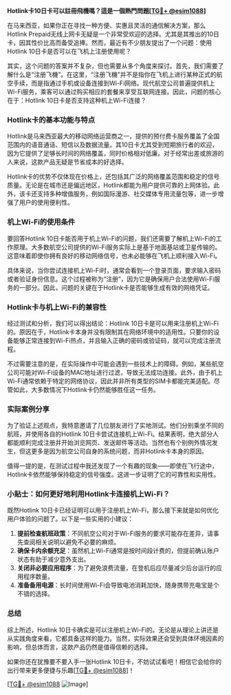 **Hotlink卡10日卡可以註冊飛機嗎？這是一個熱門問題[[TG💪+ @esim1088](https://t.me/s/esim1088)]**

在马来西亚，如果你正在寻找一种方便、实惠且灵活的通信解决方案，那么Hotlink Prepaid无线上网卡无疑是一个非常受欢迎的选择。尤其是其推出的10日卡，因其性价比高而备受追捧。然而，最近有不少朋友提出了一个问题：使用Hotlink 10日卡是否可以在飞机上注册使用呢？

其实，这个问题的答案并不复杂，但也需要从多个角度来探讨。首先，我们需要了解什么是“注册飞機”。在这里，“注册飞機”并不是指你在飞机上进行某种正式的航空手续，而是指通过手机或设备连接到Wi-Fi网络。现代航空公司普遍提供机上Wi-Fi服务，乘客可以通过购买相应的套餐来享受互联网连接。因此，问题的核心在于：Hotlink 10日卡是否支持这种机上Wi-Fi连接？

### Hotlink卡的基本功能与特点

Hotlink是马来西亚最大的移动网络运营商之一，提供的预付费卡服务覆盖了全国范围内的语音通话、短信以及数据流量。其10日卡尤其受到短期旅行者的欢迎，因为它提供了足够长时间的网络覆盖，同时价格相对低廉。对于经常出差或旅游的人来说，这款产品无疑是节省成本的好选择。

Hotlink卡的优势不仅体现在价格上，还包括其广泛的网络覆盖范围和稳定的信号质量。无论是在城市还是偏远地区，Hotlink都能为用户提供可靠的上网体验。此外，该卡还支持多种增值服务，例如国际漫游、社交媒体专用流量包等，进一步增强了用户的使用便利性。

### 机上Wi-Fi的使用条件

要回答Hotlink 10日卡能否用于机上Wi-Fi的问题，我们还需要了解机上Wi-Fi的工作原理。大多数航空公司提供的Wi-Fi服务实际上是基于地面基站或卫星传输的。这意味着即使你拥有良好的移动网络信号，也未必能够在飞机上顺利接入Wi-Fi。

具体来说，当你尝试连接机上Wi-Fi时，通常会看到一个登录页面，要求输入密码或者验证身份信息。这个过程被称为“注册”，因为它是确保用户合法使用Wi-Fi服务的一部分。因此，问题的关键在于Hotlink卡是否能够生成有效的网络凭证。

### Hotlink卡与机上Wi-Fi的兼容性

经过测试和分析，我们可以得出结论：Hotlink 10日卡是可以用来注册机上Wi-Fi的。原因在于，Hotlink卡本身并没有限制其在网络环境中的适用性。只要你的设备能够正常连接到Wi-Fi热点，并且输入正确的密码或验证码，就可以完成注册流程。

不过需要注意的是，在实际操作中可能会遇到一些技术上的障碍。例如，某些航空公司可能对Wi-Fi设备的MAC地址进行过滤，导致无法成功连接。此外，由于机上Wi-Fi通常依赖于特定的网络协议，因此并非所有类型的SIM卡都能完美适配。尽管如此，大多数情况下Hotlink卡仍然能够胜任这一任务。

### 实际案例分享

为了验证上述观点，我特意邀请了几位朋友进行了实地测试。他们分别乘坐不同的航班，并使用各自的Hotlink 10日卡尝试连接机上Wi-Fi。结果表明，绝大部分人都能顺利完成注册并开始浏览网页、发送邮件等活动。当然也有个别例外情况发生，但这更多是因为航空公司自身的系统问题，而非Hotlink卡本身的原因。

值得一提的是，在测试过程中我还发现了一个有趣的现象——即使在飞行途中，Hotlink卡依然能够保持稳定的信号强度。这进一步证明了它的可靠性和实用性。

### 小贴士：如何更好地利用Hotlink卡连接机上Wi-Fi？

既然Hotlink 10日卡已经证明可以用于注册机上Wi-Fi，那么接下来就是如何优化用户体验的问题了。以下是一些实用的小建议：

1. **提前检查航班政策**：不同航空公司对于Wi-Fi服务的要求可能存在差异，请事先查阅相关说明以避免不必要的麻烦。
2. **确保卡内余额充足**：虽然机上Wi-Fi通常是按时间段计费的，但提前确认账户状态有助于减少意外支出。
3. **关闭非必要应用程序**：为了避免浪费流量，在登机后应尽量减少后台运行的应用程序数量。
4. **准备备用电源**：长时间使用Wi-Fi会导致电池消耗加快，随身携带充电宝是个不错的选择。

### 总结

综上所述，Hotlink 10日卡确实是可以注册机上Wi-Fi的。无论是从理论上讲还是从实践角度来看，它都具备这样的能力。当然，实际效果还会受到具体环境因素的影响，但总体而言，这款产品仍然是值得信赖的选择。

如果你还在犹豫要不要入手一张Hotlink 10日卡，不妨试试看吧！相信它会给你的出行带来更多便捷与乐趣[[TG💪+ @esim1088](https://t.me/s/esim1088)]！

[[TG💪+ @esim1088](https://t.me/s/esim1088) ![Image](https://i.postimg.cc/4NQfJmqS/Snipaste-2025-05-13-00-14-12.png)]